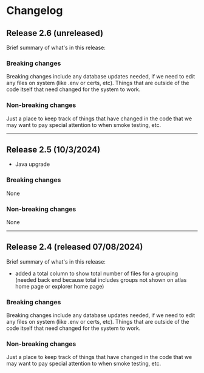 # Changelog

## Release 2.6 (unreleased)
Brief summary of what's in this release:

### Breaking changes
Breaking changes include any database updates needed, if we need to edit any files on system (like .env or certs, etc). Things that are outside of the code itself that need changed for the system to work.

### Non-breaking changes
Just a place to keep track of things that have changed in the code that we may want to pay special attention to when smoke testing, etc.

----

## Release 2.5 (10/3/2024)
- Java upgrade

### Breaking changes
None

### Non-breaking changes
None

------
## Release 2.4 (released 07/08/2024)
Brief summary of what's in this release:
- added a total column to show total number of files for a grouping (needed back end because total includes groups not shown on atlas home page or explorer home page)

### Breaking changes

Breaking changes include any database updates needed, if we need to edit any files on system (like .env or certs, etc). Things that are outside of the code itself that need changed for the system to work.


### Non-breaking changes

Just a place to keep track of things that have changed in the code that we may want to pay special attention to when smoke testing, etc.
